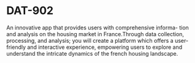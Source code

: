 # DAT-902
An innovative app that provides users with comprehensive informa- tion and analysis on the housing market in France.Through data collection, processing, and analysis; you will create a platform which offers a user- friendly and interactive experience, empowering users to explore and understand the intricate dynamics of the french housing landscape.
